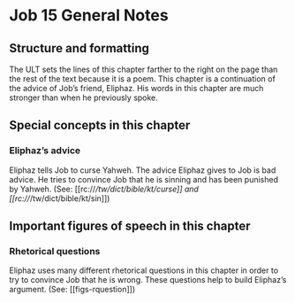 # Job 15 General Notes
## Structure and formatting

The ULT sets the lines of this chapter farther to the right on the page than the rest of the text because it is a poem. This chapter is a continuation of the advice of Job’s friend, Eliphaz. His words in this chapter are much stronger than when he previously spoke.

## Special concepts in this chapter

### Eliphaz’s advice
Eliphaz tells Job to curse Yahweh. The advice Eliphaz gives to Job is bad advice. He tries to convince Job that he is sinning and has been punished by Yahweh. (See: [[rc://*/tw/dict/bible/kt/curse]] and [[rc://*/tw/dict/bible/kt/sin]])

## Important figures of speech in this chapter

### Rhetorical questions
Eliphaz uses many different rhetorical questions in this chapter in order to try to convince Job that he is wrong. These questions help to build Eliphaz’s argument. (See: [[figs-rquestion]])